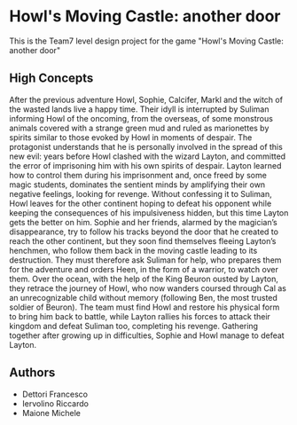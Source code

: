 # Howl's Moving Castle: another door

This is the Team7 level design project for the game "Howl's Moving Castle: another door"

## High Concepts

After the previous adventure Howl, Sophie, Calcifer, Markl and the witch of the wasted lands live a happy time. Their idyll is interrupted by Suliman informing Howl of the oncoming, from the overseas, of some monstrous animals covered with a strange green mud and ruled as marionettes by spirits similar to those evoked by Howl in moments of despair. The protagonist understands that he is personally involved in the spread of this new evil: years before Howl clashed with the wizard Layton, and committed the error of imprisoning him with his own spirits of despair. Layton learned how to control them during his imprisonment and, once freed by some magic students, dominates the sentient minds by amplifying their own negative feelings, looking for revenge. Without confessing it to Suliman, Howl leaves for the other continent hoping to defeat his opponent while keeping the consequences of his impulsiveness hidden, but this time Layton gets the better on him. Sophie and her friends, alarmed by the magician’s disappearance, try to follow his tracks beyond the door that he created to reach the other continent, but they soon find themselves fleeing Layton’s henchmen, who follow them back in the moving castle leading to its destruction. They must therefore ask Suliman for help, who prepares them for the adventure and orders Heen, in the form of a warrior, to watch over them. Over the ocean, with the help of the King Beuron ousted by Layton, they retrace the journey of Howl, who now wanders coursed through Cal as an unrecognizable child without memory (following Ben, the most trusted soldier of Beuron). The team must find Howl and restore his physical form to bring him back to battle, while Layton rallies his forces to attack their kingdom and defeat Suliman too, completing his revenge. Gathering together after growing up in difficulties, Sophie and Howl manage to defeat Layton.

## Authors

* Dettori Francesco
* Iervolino Riccardo
* Maione Michele
